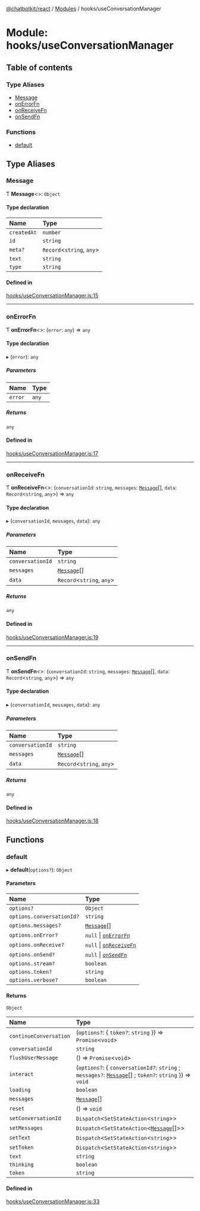 [@chatbotkit/react](../README.md) / [Modules](../modules.md) / hooks/useConversationManager

# Module: hooks/useConversationManager

## Table of contents

### Type Aliases

- [Message](hooks_useConversationManager.md#message)
- [onErrorFn](hooks_useConversationManager.md#onerrorfn)
- [onReceiveFn](hooks_useConversationManager.md#onreceivefn)
- [onSendFn](hooks_useConversationManager.md#onsendfn)

### Functions

- [default](hooks_useConversationManager.md#default)

## Type Aliases

### Message

Ƭ **Message**\<\>: `Object`

#### Type declaration

| Name | Type |
| :------ | :------ |
| `createdAt` | `number` |
| `id` | `string` |
| `meta?` | `Record`\<`string`, `any`\> |
| `text` | `string` |
| `type` | `string` |

#### Defined in

[hooks/useConversationManager.js:15](https://github.com/chatbotkit/node-sdk/blob/b5ebcd8/packages/react/src/hooks/useConversationManager.js#L15)

___

### onErrorFn

Ƭ **onErrorFn**\<\>: (`error`: `any`) => `any`

#### Type declaration

▸ (`error`): `any`

##### Parameters

| Name | Type |
| :------ | :------ |
| `error` | `any` |

##### Returns

`any`

#### Defined in

[hooks/useConversationManager.js:17](https://github.com/chatbotkit/node-sdk/blob/b5ebcd8/packages/react/src/hooks/useConversationManager.js#L17)

___

### onReceiveFn

Ƭ **onReceiveFn**\<\>: (`conversationId`: `string`, `messages`: [`Message`](hooks_useConversationManager.md#message)[], `data`: `Record`\<`string`, `any`\>) => `any`

#### Type declaration

▸ (`conversationId`, `messages`, `data`): `any`

##### Parameters

| Name | Type |
| :------ | :------ |
| `conversationId` | `string` |
| `messages` | [`Message`](hooks_useConversationManager.md#message)[] |
| `data` | `Record`\<`string`, `any`\> |

##### Returns

`any`

#### Defined in

[hooks/useConversationManager.js:19](https://github.com/chatbotkit/node-sdk/blob/b5ebcd8/packages/react/src/hooks/useConversationManager.js#L19)

___

### onSendFn

Ƭ **onSendFn**\<\>: (`conversationId`: `string`, `messages`: [`Message`](hooks_useConversationManager.md#message)[], `data`: `Record`\<`string`, `any`\>) => `any`

#### Type declaration

▸ (`conversationId`, `messages`, `data`): `any`

##### Parameters

| Name | Type |
| :------ | :------ |
| `conversationId` | `string` |
| `messages` | [`Message`](hooks_useConversationManager.md#message)[] |
| `data` | `Record`\<`string`, `any`\> |

##### Returns

`any`

#### Defined in

[hooks/useConversationManager.js:18](https://github.com/chatbotkit/node-sdk/blob/b5ebcd8/packages/react/src/hooks/useConversationManager.js#L18)

## Functions

### default

▸ **default**(`options?`): `Object`

#### Parameters

| Name | Type |
| :------ | :------ |
| `options?` | `Object` |
| `options.conversationId?` | `string` |
| `options.messages?` | [`Message`](hooks_useConversationManager.md#message)[] |
| `options.onError?` | ``null`` \| [`onErrorFn`](hooks_useConversationManager.md#onerrorfn) |
| `options.onReceive?` | ``null`` \| [`onReceiveFn`](hooks_useConversationManager.md#onreceivefn) |
| `options.onSend?` | ``null`` \| [`onSendFn`](hooks_useConversationManager.md#onsendfn) |
| `options.stream?` | `boolean` |
| `options.token?` | `string` |
| `options.verbose?` | `boolean` |

#### Returns

`Object`

| Name | Type |
| :------ | :------ |
| `continueConversation` | (`options?`: \{ `token?`: `string`  }) => `Promise`\<`void`\> |
| `conversationId` | `string` |
| `flushUserMessage` | () => `Promise`\<`void`\> |
| `interact` | (`options?`: \{ `conversationId?`: `string` ; `messages?`: [`Message`](hooks_useConversationManager.md#message)[] ; `token?`: `string`  }) => `void` |
| `loading` | `boolean` |
| `messages` | [`Message`](hooks_useConversationManager.md#message)[] |
| `reset` | () => `void` |
| `setConversationId` | `Dispatch`\<`SetStateAction`\<`string`\>\> |
| `setMessages` | `Dispatch`\<`SetStateAction`\<[`Message`](hooks_useConversationManager.md#message)[]\>\> |
| `setText` | `Dispatch`\<`SetStateAction`\<`string`\>\> |
| `setToken` | `Dispatch`\<`SetStateAction`\<`string`\>\> |
| `text` | `string` |
| `thinking` | `boolean` |
| `token` | `string` |

#### Defined in

[hooks/useConversationManager.js:33](https://github.com/chatbotkit/node-sdk/blob/b5ebcd8/packages/react/src/hooks/useConversationManager.js#L33)
